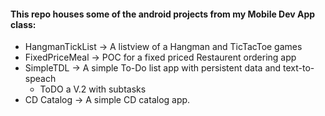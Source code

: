 #### This repo houses some of the android projects from my Mobile Dev App class:
  * HangmanTickList -> A listview of a Hangman and TicTacToe games
  * FixedPriceMeal -> POC for a fixed priced Restaurent ordering app
  * SimpleTDL -> A simple To-Do list app with persistent data and text-to-speach
    * ToDO a V.2 with subtasks
  * CD Catalog -> A simple CD catalog app. 